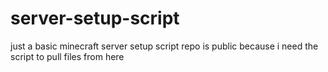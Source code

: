# server-setup-script
just a basic minecraft server setup script
repo is public because i need the script to pull files from here
